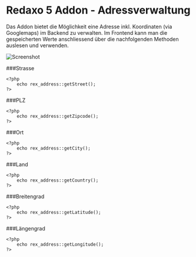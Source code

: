 Redaxo 5 Addon - Adressverwaltung
=================================

Das Addon bietet die Möglichkeit eine Adresse inkl. Koordinaten (via Googlemaps) im Backend zu verwalten. Im Frontend kann man die gespeicherten Werte anschliessend über die nachfolgenden Methoden auslesen und verwenden.

![Screenshot](https://raw.githubusercontent.com/FriendsOfREDAXO/rex_address/assets/address.png)

###Strasse

```
<?php
	echo rex_address::getStreet();
?>
```

###PLZ

```
<?php
	echo rex_address::getZipcode();
?>
```

###Ort

```
<?php
	echo rex_address::getCity();
?>
```

###Land

```
<?php
	echo rex_address::getCountry();
?>
```

###Breitengrad

```
<?php
	echo rex_address::getLatitude();
?>
```

###Längengrad

```
<?php
	echo rex_address::getLongitude();
?>
```